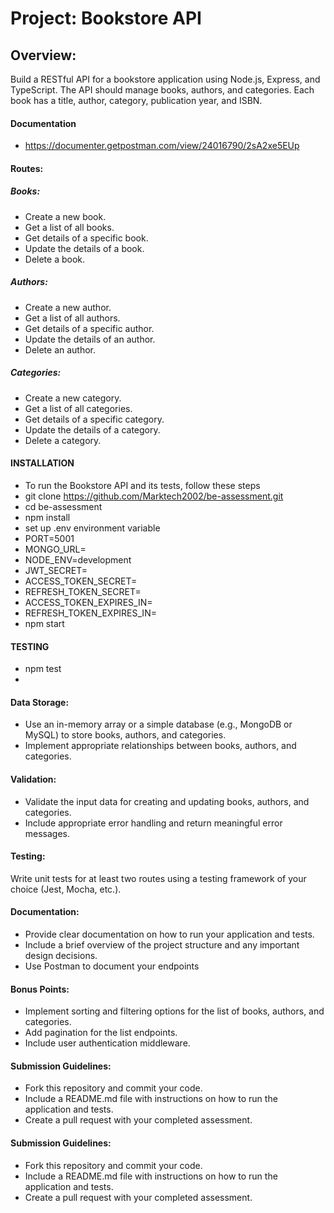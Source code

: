 
# Project: Bookstore API
## Overview:
Build a RESTful API for a bookstore application using Node.js, Express, and TypeScript. The API should manage books, authors, and categories. Each book has a title, author, category, publication year, and ISBN.
#### Documentation 
-  https://documenter.getpostman.com/view/24016790/2sA2xe5EUp
  
#### Routes:
##### Books:
- Create a new book.
- Get a list of all books.
- Get details of a specific book.
- Update the details of a book.
- Delete a book.
  
##### Authors:
- Create a new author.
- Get a list of all authors.
- Get details of a specific author.
- Update the details of an author.
- Delete an author.
  
##### Categories:
- Create a new category.
- Get a list of all categories.
- Get details of a specific category.
- Update the details of a category.
- Delete a category.

#### INSTALLATION
- To run the Bookstore API and its tests, follow these steps
- git clone https://github.com/Marktech2002/be-assessment.git
- cd be-assessment
- npm install
- set up .env environment variable 
- PORT=5001
- MONGO_URL=
- NODE_ENV=development
- JWT_SECRET=
- ACCESS_TOKEN_SECRET=
- REFRESH_TOKEN_SECRET=
- ACCESS_TOKEN_EXPIRES_IN=
- REFRESH_TOKEN_EXPIRES_IN=
- npm start 

#### TESTING 
- npm test
- 
#### Data Storage:
- Use an in-memory array or a simple database (e.g., MongoDB or MySQL) to store books, authors, and categories.
- Implement appropriate relationships between books, authors, and categories.

#### Validation:
- Validate the input data for creating and updating books, authors, and categories.
- Include appropriate error handling and return meaningful error messages.

#### Testing:
Write unit tests for at least two routes using a testing framework of your choice (Jest, Mocha, etc.).

#### Documentation:
- Provide clear documentation on how to run your application and tests.
- Include a brief overview of the project structure and any important design decisions.
- Use Postman to document your endpoints

#### Bonus Points:
- Implement sorting and filtering options for the list of books, authors, and categories.
- Add pagination for the list endpoints.
- Include user authentication middleware.

#### Submission Guidelines:
- Fork this repository and commit your code.
- Include a README.md file with instructions on how to run the application and tests.
- Create a pull request with your completed assessment.

#### Submission Guidelines:
- Fork this repository and commit your code.
- Include a README.md file with instructions on how to run the application and tests.
- Create a pull request with your completed assessment.
